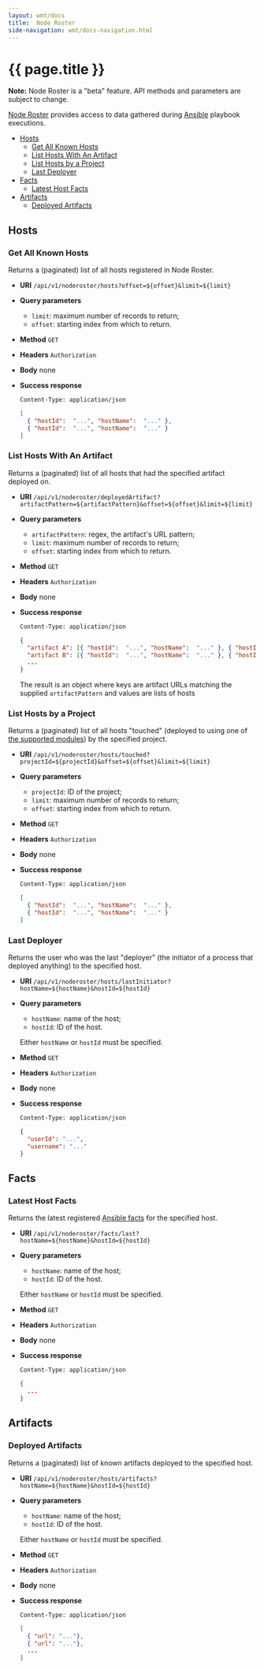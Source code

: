 ```yaml
---
layout: wmt/docs
title:  Node Roster
side-navigation: wmt/docs-navigation.html
---
```


# {{ page.title }}

**Note:** Node Roster is a "beta" feature. API methods and parameters are
subject to change.

[Node Roster](../getting-started/node-roster.html) provides access to data
gathered during [Ansible](../plugins/ansible.html) playbook executions.

- [Hosts](#hosts)
    - [Get All Known Hosts](#get-all-known-hosts)
    - [List Hosts With An Artifact](#list-hosts-with-an-artifact)
    - [List Hosts by a Project](#list-hosts-by-a-project)
    - [Last Deployer](#last-deployer)
- [Facts](#facts)
    - [Latest Host Facts](#latest-host-facts)
- [Artifacts](#artifacts)
    - [Deployed Artifacts](#deployed-artifacts)

## Hosts

### Get All Known Hosts

Returns a (paginated) list of all hosts registered in Node Roster.

* **URI** `/api/v1/noderoster/hosts?offset=${offset}&limit=${limit}`
* **Query parameters**
    - `limit`: maximum number of records to return;
    - `offset`: starting index from which to return.
* **Method** `GET`
* **Headers** `Authorization`
* **Body**
    none
* **Success response**

    ```
    Content-Type: application/json
    ```

    ```json
    [
      { "hostId":  "...", "hostName":  "..." },
      { "hostId":  "...", "hostName":  "..." }
    ]
    ```

### List Hosts With An Artifact

Returns a (paginated) list of all hosts that had the specified artifact
deployed on.

* **URI** `/api/v1/noderoster/deployedArtifact?artifactPattern=${artifactPattern}&offset=${offset}&limit=${limit}`
* **Query parameters**
    - `artifactPattern`: regex, the artifact's URL pattern;
    - `limit`: maximum number of records to return;
    - `offset`: starting index from which to return.
* **Method** `GET`
* **Headers** `Authorization`
* **Body**
    none
* **Success response**

    ```
    Content-Type: application/json
    ```

    ```json
    {
      "artifact A": [{ "hostId":  "...", "hostName":  "..." }, { "hostId":  "...", "hostName":  "..." }, ...],
      "artifact B": [{ "hostId":  "...", "hostName":  "..." }, { "hostId":  "...", "hostName":  "..." }, ...],
      ...
    }
    ```
  
    The result is an object where keys are artifact URLs matching the supplied
    `artifactPattern` and values are lists of hosts

### List Hosts by a Project

Returns a (paginated) list of all hosts "touched" (deployed to using one of
[the supported modules](../getting-started/node-roster.html#supported-modules))
by the specified project.

* **URI** `/api/v1/noderoster/hosts/touched?projectId=${projectId}&offset=${offset}&limit=${limit}`
* **Query parameters**
    - `projectId`: ID of the project;
    - `limit`: maximum number of records to return;
    - `offset`: starting index from which to return.
* **Method** `GET`
* **Headers** `Authorization`
* **Body**
    none
* **Success response**

    ```
    Content-Type: application/json
    ```

    ```json
    [
      { "hostId":  "...", "hostName":  "..." },
      { "hostId":  "...", "hostName":  "..." }
    ]
    ```

### Last Deployer

Returns the user who was the last "deployer" (the initiator of a process that
deployed anything) to the specified host.

* **URI** `/api/v1/noderoster/hosts/lastInitiator?hostName=${hostName}&hostId=${hostId}`
* **Query parameters**
    - `hostName`: name of the host;
    - `hostId`: ID of the host.
    
    Either `hostName` or `hostId` must be specified.
* **Method** `GET`
* **Headers** `Authorization`
* **Body**
    none
* **Success response**

    ```
    Content-Type: application/json
    ```

    ```json
    {
      "userId": "...",
      "username": "..."
    }
    ```

## Facts

### Latest Host Facts

Returns the latest registered [Ansible facts](https://docs.ansible.com/ansible/latest/user_guide/playbooks_variables.html#variables-discovered-from-systems-facts)
for the specified host.

* **URI** `/api/v1/noderoster/facts/last?hostName=${hostName}&hostId=${hostId}`
* **Query parameters**
    - `hostName`: name of the host;
    - `hostId`: ID of the host.
    
    Either `hostName` or `hostId` must be specified.
* **Method** `GET`
* **Headers** `Authorization`
* **Body**
    none
* **Success response**

    ```
    Content-Type: application/json
    ```

    ```json
    {
      ...
    }
    ```

## Artifacts

### Deployed Artifacts

Returns a (paginated) list of known artifacts deployed to the specified host.

* **URI** `/api/v1/noderoster/hosts/artifacts?hostName=${hostName}&hostId=${hostId}`
* **Query parameters**
    - `hostName`: name of the host;
    - `hostId`: ID of the host.
    
    Either `hostName` or `hostId` must be specified.
* **Method** `GET`
* **Headers** `Authorization`
* **Body**
    none
* **Success response**

    ```
    Content-Type: application/json
    ```

    ```json
    [
      { "url": "..."},
      { "url": "..."},
      ...
    ]
    ```
